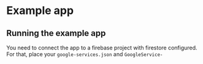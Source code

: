 # Example app

## Running the example app

You need to connect the app to a firebase project with firestore configured.
For that, place your `google-services.json` and `GoogleService-`
